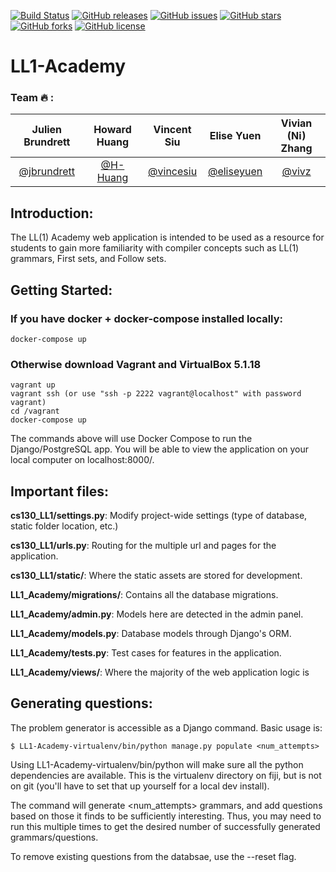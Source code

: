 [![Build Status](https://travis-ci.org/H-Huang/LL1-Academy.svg?branch=master)](https://travis-ci.org/H-Huang/LL1-Academy) [![GitHub releases](https://img.shields.io/badge/releases-4-brightgreen.svg)](https://github.com/H-Huang/LL1-Academy/releases) [![GitHub issues](https://img.shields.io/github/issues/H-Huang/LL1-Academy.svg)](https://github.com/H-Huang/LL1-Academy/issues) [![GitHub stars](https://img.shields.io/github/stars/H-Huang/LL1-Academy.svg)](https://github.com/H-Huang/LL1-Academy/stargazers) [![GitHub forks](https://img.shields.io/github/forks/H-Huang/LL1-Academy.svg)](https://github.com/H-Huang/LL1-Academy/network) [![GitHub license](https://img.shields.io/badge/license-MIT-blue.svg)](https://raw.githubusercontent.com/H-Huang/LL1-Academy/master/LICENSE)
# LL1-Academy

### Team :fire: :
| Julien Brundrett | Howard Huang | Vincent Siu | Elise Yuen | Vivian (Ni) Zhang |
| :-: | :-: | :-: | :-: | :-: |
| [@jbrundrett](https://github.com/jbrundrett) | [@H-Huang](https://github.com/H-Huang) | [@vincesiu](https://github.com/vincesiu) | [@eliseyuen](https://github.com/eliseyuen) | [@vivz](https://github.com/vivz)

## Introduction:

The LL(1) Academy web application is intended to be used as a resource for students to gain more familiarity with compiler concepts such as LL(1) grammars, First sets, and Follow sets. 

## Getting Started:

### If you have docker + docker-compose installed locally:

    docker-compose up

### Otherwise download Vagrant and VirtualBox 5.1.18

    vagrant up
    vagrant ssh (or use "ssh -p 2222 vagrant@localhost" with password vagrant)
    cd /vagrant
    docker-compose up

The commands above will use Docker Compose to run the Django/PostgreSQL app. You will be able to view the application on your local computer on localhost:8000/.

##  Important files:

__cs130_LL1/settings.py__:  Modify project-wide settings (type of database, static folder location, etc.)

__cs130_LL1/urls.py__:  Routing for the multiple url and pages for the application.

__cs130_LL1/static/__:  Where the static assets are stored for development.

__LL1_Academy/migrations/__:  Contains all the database migrations.

__LL1_Academy/admin.py__:  Models here are detected in the admin panel.

__LL1_Academy/models.py__:  Database models through Django's ORM.

__LL1_Academy/tests.py__:  Test cases for features in the application.

__LL1_Academy/views/__:  Where the majority of the web application logic is

## Generating questions:

The problem generator is accessible as a Django command. Basic usage is:

    $ LL1-Academy-virtualenv/bin/python manage.py populate <num_attempts>

Using LL1-Academy-virtualenv/bin/python will make sure all the python
dependencies are available. This is the virtualenv directory on fiji,
but is not on git (you'll have to set that up yourself for a local dev
install).

The command will generate <num_attempts> grammars, and add questions
based on those it finds to be sufficiently interesting. Thus, you may
need to run this multiple times to get the desired number of
successfully generated grammars/questions.

To remove existing questions from the databsae, use the --reset flag.